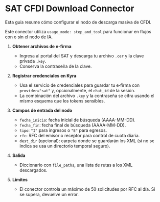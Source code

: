 # SAT CFDI Download Connector

Esta guía resume cómo configurar el nodo de descarga masiva de CFDI.

Este conector utiliza `usage_mode: step_and_tool` para funcionar en flujos con o sin el nodo de IA.

1. **Obtener archivos de e‑firma**
   - Ingresa al portal del SAT y descarga tu archivo `.cer` y la clave privada `.key`.
   - Conserva la contraseña de la clave.

2. **Registrar credenciales en Kyra**
   - Usa el servicio de credenciales para guardar tu e‑firma con `provider="sat"` y, opcionalmente, el `chat_id` de la sesión.
   - La combinación del archivo `.key` y la contraseña se cifra usando el mismo esquema que los tokens sensibles.

3. **Campos de entrada del nodo**
   - `fecha_inicio`: fecha inicial de búsqueda (AAAA-MM-DD).
   - `fecha_fin`: fecha final de búsqueda (AAAA-MM-DD).
   - `tipo`: `"I"` para ingresos o `"E"` para egresos.
   - `rfc`: RFC del emisor o receptor para control de cuota diaria.
   - `dest_dir` (opcional): carpeta donde se guardarán los XML (si no se indica se usa un directorio temporal seguro).

4. **Salida**
   - Diccionario con `file_paths`, una lista de rutas a los XML descargados.

5. **Límites**
   - El conector controla un máximo de 50 solicitudes por RFC al día. Si se supera, devuelve un error.
